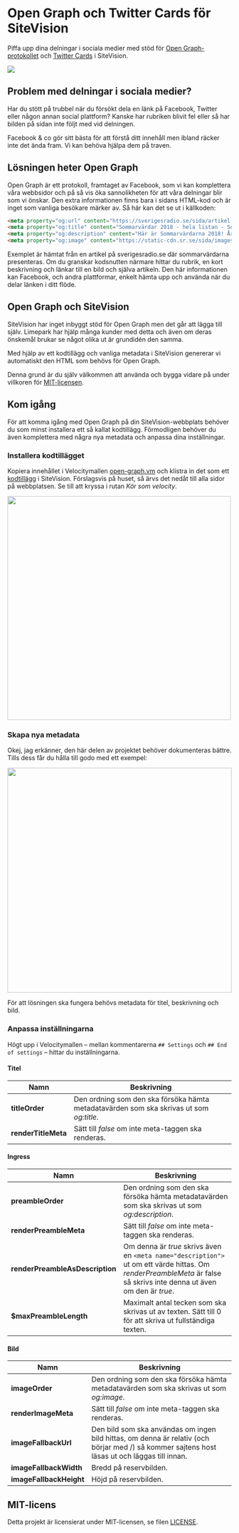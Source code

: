 # Open Graph och Twitter Cards för SiteVision

Piffa upp dina delningar i sociala medier med stöd för [Open Graph-protokollet][og] och [Twitter Cards][tc] i SiteVision.

![][beforeafter]

## Problem med delningar i sociala medier?

Har du stött på trubbel när du försökt dela en länk på Facebook, Twitter eller någon annan social plattform? Kanske har rubriken blivit fel eller så har bilden på sidan inte följt med vid delningen.

Facebook & co gör sitt bästa för att förstå ditt innehåll men ibland räcker inte det ända fram. Vi kan behöva hjälpa dem på traven.

## Lösningen heter Open Graph

Open Graph är ett protokoll, framtaget av Facebook, som vi kan komplettera våra webbsidor och på så vis öka sannolikheten för att våra delningar blir som vi önskar. Den extra informationen finns bara i sidans HTML-kod och är inget som vanliga besökare märker av. Så här kan det se ut i källkoden:

```html
<meta property="og:url" content="https://sverigesradio.se/sida/artikel.aspx?programid=2071&artikel=6959317" />
<meta property="og:title" content="Sommarvärdar 2018 - hela listan - Sommar & Vinter i P1" />
<meta property="og:description" content="Här är Sommarvärdarna 2018! Årets Sommar i P1 sänds varje dag 23 juni-19 augusti." />
<meta property="og:image" content="https://static-cdn.sr.se/sida/images/2071/f0da65a1-924b-45ea-ac5b-ad73767d34b2.jpg" />
```

Exemplet är hämtat från en artikel på sverigesradio.se där sommarvärdarna presenteras. Om du granskar kodsnutten närmare hittar du rubrik, en kort beskrivning och länkar till en bild och själva artikeln. Den här informationen kan Facebook, och andra plattformar, enkelt hämta upp och använda när du delar länken i ditt flöde.

## Open Graph och SiteVision

SiteVision har inget inbyggt stöd för Open Graph men det går att lägga till själv. Limepark har hjälp många kunder med detta och även om deras önskemål brukar se något olika ut är grundidén den samma.

Med hjälp av ett kodtillägg och vanliga metadata i SiteVision genererar vi automatiskt den HTML som behövs för Open Graph.

Denna grund är du själv välkommen att använda och bygga vidare på under villkoren för [MIT-licensen][license].

## Kom igång

För att komma igång med Open Graph på din SiteVision-webbplats behöver du som minst installera ett så kallat kodtillägg. Förmodligen behöver du även komplettera med några nya metadata och anpassa dina inställningar.

### Installera kodtillägget

Kopiera innehållet i Velocitymallen [open-graph.vm][template] och klistra in det som ett [kodtillägg][codesnippet] i SiteVision. Förslagsvis på huset, så ärvs det nedåt till alla sidor på webbplatsen. Se till att kryssa i rutan *Kör som velocity*.

<img src="docs/edit-snippet.png" width="502" alt="" />

### Skapa nya metadata

Okej, jag erkänner, den här delen av projektet behöver dokumenteras bättre. Tills dess får du hålla till godo med ett exempel:

<img src="docs/metadata.png" width="504" alt="" />

För att lösningen ska fungera behövs metadata för titel, beskrivning och bild.

### Anpassa inställningarna

Högt upp i Velocitymallen – mellan kommentarerna ```## Settings``` och ```## End of settings``` – hittar du inställningarna.

#### Titel

| Namn                            | Beskrivning                                                                                                                                                               |
|---------------------------------|---------------------------------------------------------------------------------------------------------------------------------------------------------------------------|
| **titleOrder**                  | Den ordning som den ska försöka hämta metadatavärden som ska skrivas ut som _og:title_.                                                                                   |
| **renderTitleMeta**             | Sätt till _false_ om inte meta-taggen ska renderas.                                                                                                                       |

#### Ingress

| Namn                            | Beskrivning                                                                                                                                                               |
|---------------------------------|---------------------------------------------------------------------------------------------------------------------------------------------------------------------------|
| **preambleOrder**               | Den ordning som den ska försöka hämta metadatavärden som ska skrivas ut som _og:description_.                                                                             |
| **renderPreambleMeta**          | Sätt till _false_ om inte meta-taggen ska renderas.                                                                                                                       |
| **renderPreambleAsDescription** | Om denna är _true_ skrivs även en ```<meta name="description">``` ut om ett värde hittas. Om _renderPreambleMeta_ är false så skrivs inte denna ut även om den är _true_. |
| **$maxPreambleLength**          | Maximalt antal tecken som ska skrivas ut av texten. Sätt till 0 för att skriva ut fullständiga texten.                                                                    |

#### Bild

| Namn                            | Beskrivning                                                                                                                                                               |
|---------------------------------|---------------------------------------------------------------------------------------------------------------------------------------------------------------------------|
| **imageOrder**                  | Den ordning som den ska försöka hämta metadatavärden som ska skrivas ut som _og:image_.                                                                                   |
| **renderImageMeta**             | Sätt till _false_ om inte meta-taggen ska renderas.                                                                                                                       |
| **imageFallbackUrl**            | Den bild som ska användas om ingen bild hittas, om denna är relativ (och börjar med /) så kommer sajtens host läsas ut och läggas till innan.                             |
| **imageFallbackWidth**          | Bredd på reservbilden.                                                                                                                                                    |
| **imageFallbackHeight**         | Höjd på reservbilden.                                                                                                                                                     |

## MIT-licens

Detta projekt är licensierat under MIT-licensen, se filen [LICENSE][license].

[og]: http://ogp.me
[tc]: https://developer.twitter.com/en/docs/tweets/optimize-with-cards/overview/abouts-cards
[template]: open-graph.vm
[codesnippet]: https://help.sitevision.se/SiteVision_4_0/codeSnippetHelp.html
[license]: LICENSE
[beforeafter]: docs/before-and-after.png
